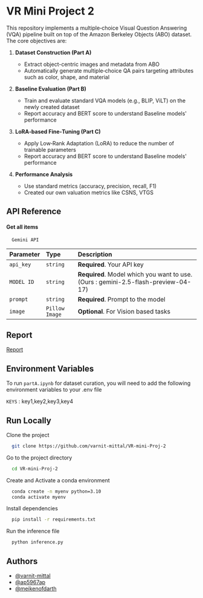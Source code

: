 # VR Mini Project 2

This repository implements a multiple‐choice Visual Question Answering (VQA) pipeline built on top of the Amazon Berkeley Objects (ABO) dataset. The core objectives are:

1. **Dataset Construction (Part A)**
   - Extract object-centric images and metadata from ABO 
   - Automatically generate multiple‐choice QA pairs targeting attributes such as color, shape, and material

2. **Baseline Evaluation (Part B)**
   - Train and evaluate standard VQA models (e.g., BLIP, ViLT) on the newly created dataset
   - Report accuracy and BERT score to understand Baseline models' performance

3. **LoRA‐based Fine‐Tuning (Part C)**
   - Apply Low‐Rank Adaptation (LoRA) to reduce the number of trainable parameters
   - Report accuracy and BERT score to understand Baseline models' performance

4. **Performance Analysis**
   - Use standard metrics (accuracy, precision, recall, F1)  
   - Created our own valuation metrics like CSNS, VTGS



## API Reference

#### Get all items

```http
  Gemini API
```

| Parameter | Type     | Description                |
| :-------- | :------- | :------------------------- |
| `api_key` | `string` | **Required**. Your API key |
| `MODEL ID` | `string` | **Required**. Model which you want to use. (Ours : gemini-2.5-flash-preview-04-17)|
| `prompt` | `string` | **Required**. Prompt to the model |
| `image` | `Pillow Image` | **Optional**. For Vision based tasks |




## Report

[Report](https://linktodocumentation)


## Environment Variables

To run `partA.ipynb` for dataset curation, you will need to add the following environment variables to your .env file

`KEYS` : key1,key2,key3,key4


## Run Locally

Clone the project

```bash
  git clone https://github.com/varnit-mittal/VR-mini-Proj-2
```

Go to the project directory

```bash
  cd VR-mini-Proj-2
```

Create and Activate a conda environment
```bash
  conda create -n myenv python=3.10
  conda activate myenv
```

Install dependencies

```bash
  pip install -r requirements.txt
```

Run the inference file

```bash
  python inference.py
```


## Authors

- [@varnit-mittal](https://www.github.com/varnit-mittal)
- [@ap5967ap](https://www.github.com/ap5967ap)
- [@meikenofdarth](https://www.github.com/meikenofdarth)

